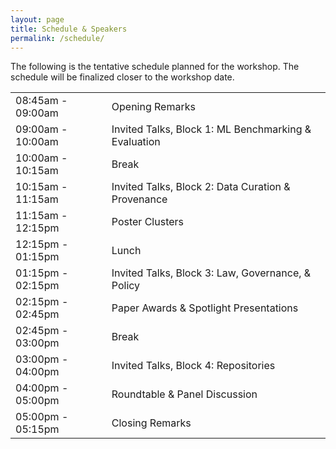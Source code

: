 ```yaml
---
layout: page
title: Schedule & Speakers
permalink: /schedule/
---
```


The following is the tentative schedule planned for the workshop. The schedule will be finalized closer to the workshop date.

<table>
    <tbody>
        <tr>
            <td>08:45am - 09:00am</td>
            <td>Opening Remarks</td>
        </tr>
        <tr>
            <td>09:00am - 10:00am</td>
            <td>Invited Talks, Block 1: ML Benchmarking & Evaluation</td>
        </tr>
        <tr>
            <td>10:00am - 10:15am</td>
            <td>Break</td>
        </tr>
        <tr>
            <td>10:15am - 11:15am</td>
            <td>Invited Talks, Block 2: Data Curation & Provenance</td>
        </tr>
        <tr>
            <td>11:15am - 12:15pm</td>
            <td>Poster Clusters</td>
        </tr>
        <tr>
            <td>12:15pm - 01:15pm</td>
            <td>Lunch</td>
        </tr>
        <tr>
            <td>01:15pm - 02:15pm</td>
            <td>Invited Talks, Block 3: Law, Governance, & Policy</td>
        </tr>
        <tr>
            <td>02:15pm - 02:45pm</td>
            <td>Paper Awards & Spotlight Presentations</td>
        </tr>
        <tr>
            <td>02:45pm - 03:00pm</td>
            <td>Break</td>
        </tr>
        <tr>
            <td>03:00pm - 04:00pm</td>
            <td>Invited Talks, Block 4: Repositories</td>
        </tr>
        <tr>
            <td>04:00pm - 05:00pm</td>
            <td>Roundtable & Panel Discussion</td>
        </tr>
        <tr>
            <td>05:00pm - 05:15pm</td>
            <td>Closing Remarks</td>
        </tr>
    </tbody>
</table>